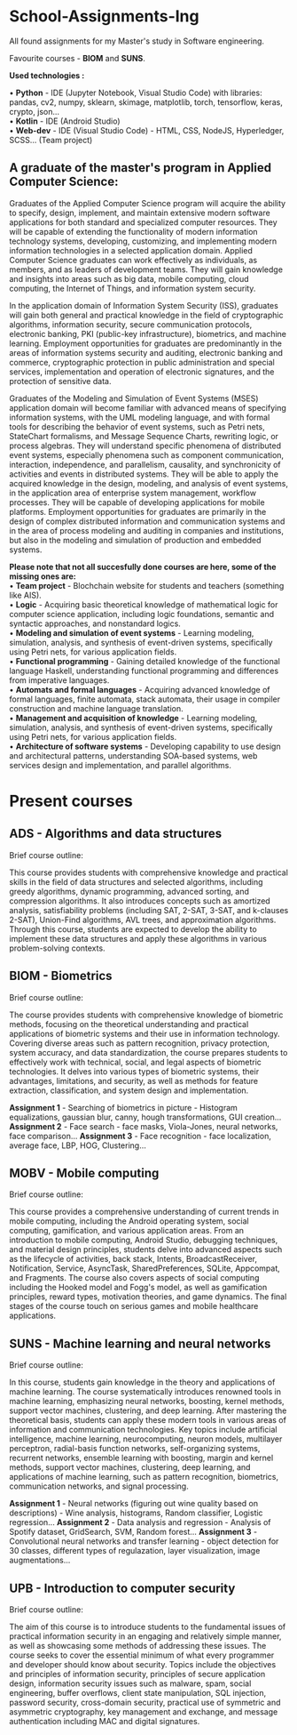 # School-Assignments-Ing
All found assignments for my Master's study in Software engineering.<br>

Favourite courses - **BIOM** and **SUNS**. <br>

**Used technologies :** <br>

• **Python** - IDE (Jupyter Notebook, Visual Studio Code) with libraries: pandas, cv2, numpy, sklearn, skimage, matplotlib, torch, tensorflow, keras, crypto, json... <br>
• **Kotlin** - IDE (Android Studio) <br>
• **Web-dev** - IDE (Visual Studio Code) - HTML, CSS, NodeJS, Hyperledger, SCSS... (Team project) <br>

## A graduate of the master's program in Applied Computer Science:

Graduates of the Applied Computer Science program will acquire the ability to specify, design, implement, and maintain extensive modern software applications for both standard and specialized computer resources. They will be capable of extending the functionality of modern information technology systems, developing, customizing, and implementing modern information technologies in a selected application domain. Applied Computer Science graduates can work effectively as individuals, as members, and as leaders of development teams. They will gain knowledge and insights into areas such as big data, mobile computing, cloud computing, the Internet of Things, and information system security.

In the application domain of Information System Security (ISS), graduates will gain both general and practical knowledge in the field of cryptographic algorithms, information security, secure communication protocols, electronic banking, PKI (public-key infrastructure), biometrics, and machine learning. Employment opportunities for graduates are predominantly in the areas of information systems security and auditing, electronic banking and commerce, cryptographic protection in public administration and special services, implementation and operation of electronic signatures, and the protection of sensitive data.

Graduates of the Modeling and Simulation of Event Systems (MSES) application domain will become familiar with advanced means of specifying information systems, with the UML modeling language, and with formal tools for describing the behavior of event systems, such as Petri nets, StateChart formalisms, and Message Sequence Charts, rewriting logic, or process algebras. They will understand specific phenomena of distributed event systems, especially phenomena such as component communication, interaction, independence, and parallelism, causality, and synchronicity of activities and events in distributed systems. They will be able to apply the acquired knowledge in the design, modeling, and analysis of event systems, in the application area of enterprise system management, workflow processes. They will be capable of developing applications for mobile platforms. Employment opportunities for graduates are primarily in the design of complex distributed information and communication systems and in the area of process modeling and auditing in companies and institutions, but also in the modeling and simulation of production and embedded systems.


**Please note that not all succesfully done courses are here, some of the missing ones are:** <br>
• **Team project** - Blochchain website for students and teachers (something like AIS).<br>
• **Logic** - Acquiring basic theoretical knowledge of mathematical logic for computer science application, including logic foundations, semantic and syntactic approaches, and nonstandard logics. <br>
• **Modeling and simulation of event systems** - Learning modeling, simulation, analysis, and synthesis of event-driven systems, specifically using Petri nets, for various application fields. <br>
• **Functional programming** - Gaining detailed knowledge of the functional language Haskell, understanding functional programming and differences from imperative languages. <br>
• **Automats and formal languages** - Acquiring advanced knowledge of formal languages, finite automata, stack automata, their usage in compiler construction and machine language translation. <br>
• **Management and acquisition of knowledge** - Learning modeling, simulation, analysis, and synthesis of event-driven systems, specifically using Petri nets, for various application fields. <br>
• **Architecture of software systems** - Developing capability to use design and architectural patterns, understanding SOA-based systems, web services design and implementation, and parallel algorithms. <br>

# Present courses 

## ADS - Algorithms and data structures

Brief course outline: 

This course provides students with comprehensive knowledge and practical skills in the field of data structures and selected algorithms, including greedy algorithms, dynamic programming, advanced sorting, and compression algorithms. It also introduces concepts such as amortized analysis, satisfiability problems (including SAT, 2-SAT, 3-SAT, and k-clauses 2-SAT), Union-Find algorithms, AVL trees, and approximation algorithms. Through this course, students are expected to develop the ability to implement these data structures and apply these algorithms in various problem-solving contexts.

## BIOM - Biometrics

Brief course outline: 

The course provides students with comprehensive knowledge of biometric methods, focusing on the theoretical understanding and practical applications of biometric systems and their use in information technology. Covering diverse areas such as pattern recognition, privacy protection, system accuracy, and data standardization, the course prepares students to effectively work with technical, social, and legal aspects of biometric technologies. It delves into various types of biometric systems, their advantages, limitations, and security, as well as methods for feature extraction, classification, and system design and implementation.

**Assignment 1** - Searching of biometrics in picture - Histogram equalizations, gaussian blur, canny, hough transformations, GUI creation...
**Assignment 2** - Face search - face masks, Viola-Jones, neural networks, face comparison...
**Assignment 3** - Face recognition - face localization, average face, LBP, HOG, Clustering...

## MOBV - Mobile computing 

Brief course outline: 

This course provides a comprehensive understanding of current trends in mobile computing, including the Android operating system, social computing, gamification, and various application areas. From an introduction to mobile computing, Android Studio, debugging techniques, and material design principles, students delve into advanced aspects such as the lifecycle of activities, back stack, Intents, BroadcastReceiver, Notification, Service, AsyncTask, SharedPreferences, SQLite, Appcompat, and Fragments. The course also covers aspects of social computing including the Hooked model and Fogg's model, as well as gamification principles, reward types, motivation theories, and game dynamics. The final stages of the course touch on serious games and mobile healthcare applications.

## SUNS - Machine learning and neural networks 

Brief course outline: 

In this course, students gain knowledge in the theory and applications of machine learning. The course systematically introduces renowned tools in machine learning, emphasizing neural networks, boosting, kernel methods, support vector machines, clustering, and deep learning. After mastering the theoretical basis, students can apply these modern tools in various areas of information and communication technologies. Key topics include artificial intelligence, machine learning, neurocomputing, neuron models, multilayer perceptron, radial-basis function networks, self-organizing systems, recurrent networks, ensemble learning with boosting, margin and kernel methods, support vector machines, clustering, deep learning, and applications of machine learning, such as pattern recognition, biometrics, communication networks, and signal processing.

**Assignment 1** - Neural networks (figuring out wine quality based on descriptions) - Wine analysis, histograms, Random classifier, Logistic regression...
**Assignment 2** - Data analysis and regression - Analysis of Spotify dataset, GridSearch, SVM, Random forest...
**Assignment 3** - Convolutional neural networks and transfer learning - object detection for 30 classes, different types of regulazation, layer visualization, image augmentations...

## UPB - Introduction to computer security 

Brief course outline: 

The aim of this course is to introduce students to the fundamental issues of practical information security in an engaging and relatively simple manner, as well as showcasing some methods of addressing these issues. The course seeks to cover the essential minimum of what every programmer and developer should know about security. Topics include the objectives and principles of information security, principles of secure application design, information security issues such as malware, spam, social engineering, buffer overflows, client state manipulation, SQL injection, password security, cross-domain security, practical use of symmetric and asymmetric cryptography, key management and exchange, and message authentication including MAC and digital signatures.
